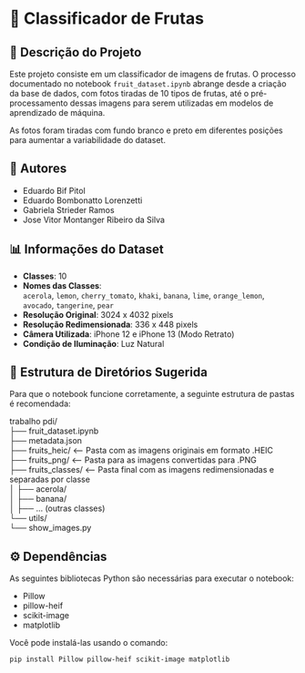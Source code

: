 # 🍎 Classificador de Frutas

## 📝 Descrição do Projeto

Este projeto consiste em um classificador de imagens de frutas. O processo documentado no notebook `fruit_dataset.ipynb` abrange desde a criação da base de dados, com fotos tiradas de 10 tipos de frutas, até o pré-processamento dessas imagens para serem utilizadas em modelos de aprendizado de máquina.

As fotos foram tiradas com fundo branco e preto em diferentes posições para aumentar a variabilidade do dataset.

## 👥 Autores

- Eduardo Bif Pitol  
- Eduardo Bombonatto Lorenzetti  
- Gabriela Strieder Ramos  
- Jose Vitor Montanger Ribeiro da Silva  

## 📊 Informações do Dataset

- **Classes**: 10  
- **Nomes das Classes**:  
  `acerola`, `lemon`, `cherry_tomato`, `khaki`, `banana`, `lime`, `orange_lemon`, `avocado`, `tangerine`, `pear`  
- **Resolução Original**: 3024 x 4032 pixels  
- **Resolução Redimensionada**: 336 x 448 pixels  
- **Câmera Utilizada**: iPhone 12 e iPhone 13 (Modo Retrato)  
- **Condição de Iluminação**: Luz Natural  

## 📁 Estrutura de Diretórios Sugerida

Para que o notebook funcione corretamente, a seguinte estrutura de pastas é recomendada:

trabalho pdi/<br>
├── fruit_dataset.ipynb<br>
├── metadata.json<br>
├── fruits_heic/ <-- Pasta com as imagens originais em formato .HEIC<br>
├── fruits_png/ <-- Pasta para as imagens convertidas para .PNG<br>
├── fruits_classes/ <-- Pasta final com as imagens redimensionadas e separadas por classe<br>
│ ├── acerola/<br>
│ ├── banana/<br>
│ ├── ... (outras classes)<br>
└── utils/<br>
└── show_images.py<br>


## ⚙️ Dependências

As seguintes bibliotecas Python são necessárias para executar o notebook:

- Pillow  
- pillow-heif  
- scikit-image  
- matplotlib  

Você pode instalá-las usando o comando:

```bash
pip install Pillow pillow-heif scikit-image matplotlib
